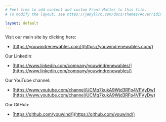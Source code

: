 ```yaml
---
# Feel free to add content and custom Front Matter to this file.
# To modify the layout, see https://jekyllrb.com/docs/themes/#overriding-theme-defaults

layout: default
---
```


Visit our main site by clicking here:
- [https://youwindrenewables.com/](https://youwindrenewables.com/)

Our LinkedIn:
- [https://www.linkedin.com/company/youwindrenewables/](https://www.linkedin.com/company/youwindrenewables/) 

Our YouTube channel:
- [https://www.youtube.com/channel/UCMq7kukA9Wjd3RFp4VFVyDw](https://www.youtube.com/channel/UCMq7kukA9Wjd3RFp4VFVyDw)

Our GitHub:
- [https://github.com/youwind/](https://github.com/youwind/)
